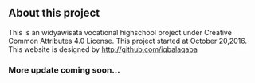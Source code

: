 ## About this project

This is an widyawisata vocational highschool project under Creative Common Attributes 4.0 License. This project started at October 20,2016.
This website is designed by http://github.com/iqbalaqaba
### More update coming soon...


